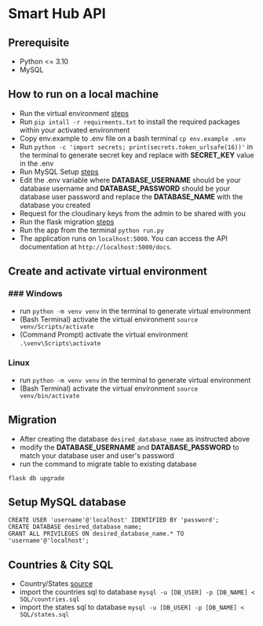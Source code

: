 # Smart Hub API

## Prerequisite
- Python <= 3.10
- MySQL

## How to run on a local machine
- Run the virtual environment [steps](#create-and-activate-virtual-environment)
- Run `pip intall -r requirments.txt` to install the required packages within your activated environment
- Copy env.example to .env file on a bash terminal `cp env.example .env`
- Run `python -c 'import secrets; print(secrets.token_urlsafe(16))'` in the terminal to generate secret key and replace with __SECRET_KEY__ value in the .env
- Run MySQL Setup [steps](#setup-mysql-database)
- Edit the .env variable where __DATABASE_USERNAME__ should be your database username and __DATABASE_PASSWORD__ should be your database user password and replace the __DATABASE_NAME__ with the database you created
- Request for the cloudinary keys from the admin to be shared with you
- Run the flask migration [steps](#migration)
- Run the app from the terminal `python run.py`
- The application runs on `localhost:5000`. You can access the API documentation at `http://localhost:5000/docs`.

## Create and activate virtual environment 
### ### Windows
- run `python -m venv venv` in the terminal to generate virtual environment
- (Bash Terminal) activate the virtual environment `source venv/Scripts/activate`
- (Command Prompt) activate the virtual environment `.\venv\Scripts\activate`

### Linux
- run `python -m venv venv` in the terminal to generate virtual environment
- (Bash Terminal) activate the virtual environment `source venv/bin/activate`

## Migration
- After creating the database `desired_database_name` as instructed above
- modify the __DATABASE_USERNAME__ and __DATABASE_PASSWORD__ to match your database user and user's password
- run the command to migrate table to existing database
```
flask db upgrade
```

## Setup MySQL database
```
CREATE USER 'username'@'localhost' IDENTIFIED BY 'password';
CREATE DATABASE desired_database_name;
GRANT ALL PRIVILEGES ON desired_database_name.* TO 'username'@'localhost';
```

## Countries & City SQL
- Country/States [source](https://github.com/dr5hn/countries-states-cities-database)
- import the countries sql to database `mysql -u [DB_USER] -p [DB_NAME] < SQL/countries.sql`
- import the states sql to database `mysql -u [DB_USER] -p [DB_NAME] < SQL/states.sql`